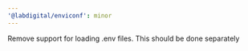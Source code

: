 ```yaml
---
'@labdigital/enviconf': minor
---
```


Remove support for loading .env files. This should be done separately
